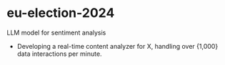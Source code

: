 # eu-election-2024

LLM model for sentiment analysis
- Developing a real-time content analyzer for X, handling over {1,000} data interactions per
minute.
